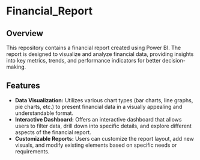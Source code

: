 # Financial_Report
## Overview
This repository contains a financial report created using Power BI. The report is designed to visualize and analyze financial data, providing insights into key metrics, trends, and performance indicators for better decision-making.

## Features
- **Data Visualization:** Utilizes various chart types (bar charts, line graphs, pie charts, etc.) to present financial data in a visually appealing and understandable format.
- **Interactive Dashboard:** Offers an interactive dashboard that allows users to filter data, drill down into specific details, and explore different aspects of the financial report.
- **Customizable Reports:** Users can customize the report layout, add new visuals, and modify existing elements based on specific needs or requirements.
